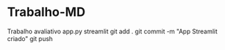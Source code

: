 # Trabalho-MD
Trabalho avaliativo
app.py
streamlit
git add .
git commit -m "App Streamlit criado"
git push

